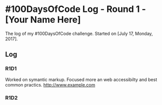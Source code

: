 # #100DaysOfCode Log - Round 1 - [Your Name Here]

The log of my #100DaysOfCode challenge. Started on [July 17, Monday, 2017].

## Log

### R1D1 
Worked on symantic markup. Focused more an web accessibilty and best common practics. http://www.example.com

### R1D2

